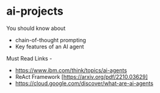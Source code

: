 # ai-projects

You should know about 
- chain-of-thought prompting
- Key features of an AI agent


Must Read Links -
- https://www.ibm.com/think/topics/ai-agents
- ReAct Framework [https://arxiv.org/pdf/2210.03629]
- https://cloud.google.com/discover/what-are-ai-agents
